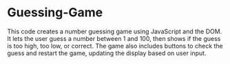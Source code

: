 # Guessing-Game
This code creates a number guessing game using JavaScript and the DOM. It lets the user guess a number between 1 and 100, then shows if the guess is too high, too low, or correct. The game also includes buttons to check the guess and restart the game, updating the display based on user input.
